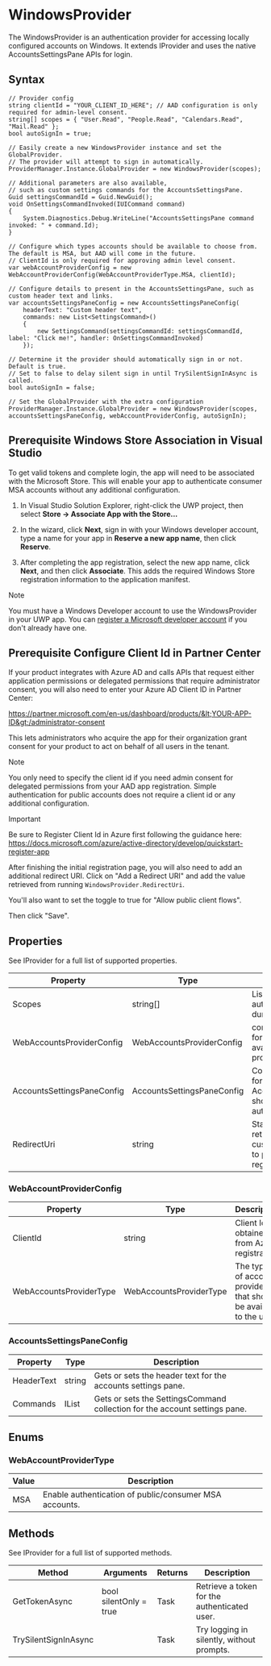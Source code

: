 # WindowsProvider

The WindowsProvider is an authentication provider for accessing locally configured accounts on Windows. 
It extends IProvider and uses the native AccountsSettingsPane APIs for login.

## Syntax 

```CSharp
// Provider config
string clientId = "YOUR_CLIENT_ID_HERE"; // AAD configuration is only required for admin-level consent.
string[] scopes = { "User.Read", "People.Read", "Calendars.Read", "Mail.Read" };
bool autoSignIn = true;

// Easily create a new WindowsProvider instance and set the GlobalProvider.
// The provider will attempt to sign in automatically. 
ProviderManager.Instance.GlobalProvider = new WindowsProvider(scopes);

// Additional parameters are also available,
// such as custom settings commands for the AccountsSettingsPane.
Guid settingsCommandId = Guid.NewGuid();
void OnSettingsCommandInvoked(IUICommand command)
{
    System.Diagnostics.Debug.WriteLine("AccountsSettingsPane command invoked: " + command.Id);
}

// Configure which types accounts should be available to choose from. The default is MSA, but AAD will come in the future.
// ClientId is only required for approving admin level consent.
var webAccountProviderConfig = new WebAccountProviderConfig(WebAccountProviderType.MSA, clientId);

// Configure details to present in the AccountsSettingsPane, such as custom header text and links.
var accountsSettingsPaneConfig = new AccountsSettingsPaneConfig(
    headerText: "Custom header text", 
    commands: new List<SettingsCommand>()
    {
        new SettingsCommand(settingsCommandId: settingsCommandId, label: "Click me!", handler: OnSettingsCommandInvoked)
    });

// Determine it the provider should automatically sign in or not. Default is true.
// Set to false to delay silent sign in until TrySilentSignInAsync is called.
bool autoSignIn = false;

// Set the GlobalProvider with the extra configuration
ProviderManager.Instance.GlobalProvider = new WindowsProvider(scopes, accountsSettingsPaneConfig, webAccountProviderConfig, autoSignIn);
```

## Prerequisite Windows Store Association in Visual Studio
To get valid tokens and complete login, the app will need to be associated with the Microsoft Store. This will enable your app to authenticate consumer MSA accounts without any additional configuration.

1. In Visual Studio Solution Explorer, right-click the UWP project, then select **Store -> Associate App with the Store...**

2. In the wizard, click **Next**, sign in with your Windows developer account, type a name for your app in **Reserve a new app name**, then click **Reserve**.

3. After completing the app registration, select the new app name, click **Next**, and then click **Associate**. This adds the required Windows Store registration information to the application manifest.

> [!NOTE]
> You must have a Windows Developer account to use the WindowsProvider in your UWP app. You can [register a Microsoft developer account](https://developer.microsoft.com/store/register) if you don't already have one.


## Prerequisite Configure Client Id in Partner Center

If your product integrates with Azure AD and calls APIs that request either application permissions or delegated permissions that require administrator consent, you will also need to enter your Azure AD Client ID in Partner Center:

https://partner.microsoft.com/en-us/dashboard/products/&lt;YOUR-APP-ID&gt;/administrator-consent

This lets administrators who acquire the app for their organization grant consent for your product to act on behalf of all users in the tenant.

> [!NOTE]
> You only need to specify the client id if you need admin consent for delegated permissions from your AAD app registration. Simple authentication for public accounts does not require a client id or any additional configuration.

> [!IMPORTANT]
> Be sure to Register Client Id in Azure first following the guidance here: <https://docs.microsoft.com/azure/active-directory/develop/quickstart-register-app>
>
> After finishing the initial registration page, you will also need to add an additional redirect URI. Click on "Add a Redirect URI" and add the value retrieved from running `WindowsProvider.RedirectUri`. 
> 
> You'll also want to set the toggle to true for "Allow public client flows".
> 
> Then click "Save".

## Properties

See IProvider for a full list of supported properties.

| Property | Type | Description |
| -- | -- | -- |
| Scopes | string[] | List of scopes to pre-authorize on the user during authentication. |
| WebAccountsProviderConfig | WebAccountsProviderConfig | configuration values for determining the available web account providers. |
| AccountsSettingsPaneConfig | AccountsSettingsPaneConfig | Configuration values for the AccountsSettingsPane, shown during authentication. |
| RedirectUri | string | Static getter for retrieving a customized redirect uri to put in the Azure app registration. |

### WebAccountProviderConfig

| Property | Type | Description |
| -- | -- | -- |
| ClientId | string | Client Id obtained from Azure registration. |
| WebAccountsProviderType | WebAccountsProviderType | The types of accounts providers that should be available to the user. |

### AccountsSettingsPaneConfig

| Property | Type | Description |
| -- | -- | -- |
| HeaderText | string | Gets or sets the header text for the accounts settings pane. |
| Commands | IList<SettingsCommand> | Gets or sets the SettingsCommand collection for the account settings pane. |

## Enums

### WebAccountProviderType

| Value | Description |
| -- | -- |
| MSA | Enable authentication of public/consumer MSA accounts. |

## Methods

See IProvider for a full list of supported methods.

| Method | Arguments | Returns | Description |
| -- | -- | -- | -- |
| GetTokenAsync | bool silentOnly = true | Task | Retrieve a token for the authenticated user. |
| TrySilentSignInAsync | | Task<bool> | Try logging in silently, without prompts. |